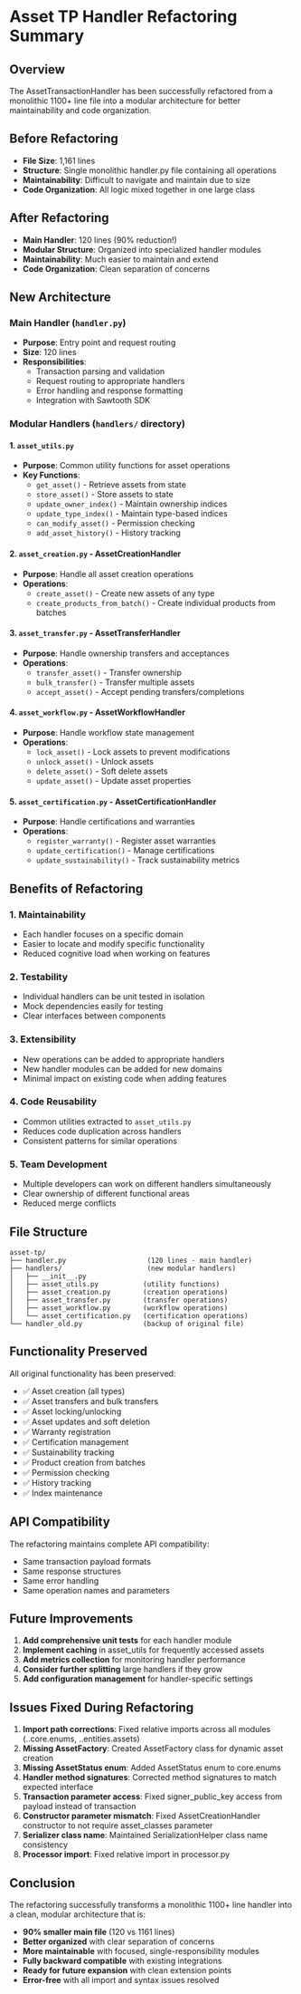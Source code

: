 # Asset TP Handler Refactoring Summary

## Overview
The AssetTransactionHandler has been successfully refactored from a monolithic 1100+ line file into a modular architecture for better maintainability and code organization.

## Before Refactoring
- **File Size**: 1,161 lines
- **Structure**: Single monolithic handler.py file containing all operations
- **Maintainability**: Difficult to navigate and maintain due to size
- **Code Organization**: All logic mixed together in one large class

## After Refactoring
- **Main Handler**: 120 lines (90% reduction!)
- **Modular Structure**: Organized into specialized handler modules
- **Maintainability**: Much easier to maintain and extend
- **Code Organization**: Clean separation of concerns

## New Architecture

### Main Handler (`handler.py`)
- **Purpose**: Entry point and request routing
- **Size**: 120 lines
- **Responsibilities**:
  - Transaction parsing and validation
  - Request routing to appropriate handlers
  - Error handling and response formatting
  - Integration with Sawtooth SDK

### Modular Handlers (`handlers/` directory)

#### 1. `asset_utils.py`
- **Purpose**: Common utility functions for asset operations
- **Key Functions**:
  - `get_asset()` - Retrieve assets from state
  - `store_asset()` - Store assets to state
  - `update_owner_index()` - Maintain ownership indices
  - `update_type_index()` - Maintain type-based indices
  - `can_modify_asset()` - Permission checking
  - `add_asset_history()` - History tracking

#### 2. `asset_creation.py` - AssetCreationHandler
- **Purpose**: Handle all asset creation operations
- **Operations**:
  - `create_asset()` - Create new assets of any type
  - `create_products_from_batch()` - Create individual products from batches

#### 3. `asset_transfer.py` - AssetTransferHandler
- **Purpose**: Handle ownership transfers and acceptances
- **Operations**:
  - `transfer_asset()` - Transfer ownership
  - `bulk_transfer()` - Transfer multiple assets
  - `accept_asset()` - Accept pending transfers/completions

#### 4. `asset_workflow.py` - AssetWorkflowHandler
- **Purpose**: Handle workflow state management
- **Operations**:
  - `lock_asset()` - Lock assets to prevent modifications
  - `unlock_asset()` - Unlock assets
  - `delete_asset()` - Soft delete assets
  - `update_asset()` - Update asset properties

#### 5. `asset_certification.py` - AssetCertificationHandler
- **Purpose**: Handle certifications and warranties
- **Operations**:
  - `register_warranty()` - Register asset warranties
  - `update_certification()` - Manage certifications
  - `update_sustainability()` - Track sustainability metrics

## Benefits of Refactoring

### 1. **Maintainability**
- Each handler focuses on a specific domain
- Easier to locate and modify specific functionality
- Reduced cognitive load when working on features

### 2. **Testability**
- Individual handlers can be unit tested in isolation
- Mock dependencies easily for testing
- Clear interfaces between components

### 3. **Extensibility**
- New operations can be added to appropriate handlers
- New handler modules can be added for new domains
- Minimal impact on existing code when adding features

### 4. **Code Reusability**
- Common utilities extracted to `asset_utils.py`
- Reduces code duplication across handlers
- Consistent patterns for similar operations

### 5. **Team Development**
- Multiple developers can work on different handlers simultaneously
- Clear ownership of different functional areas
- Reduced merge conflicts

## File Structure
```
asset-tp/
├── handler.py                    (120 lines - main handler)
├── handlers/                     (new modular handlers)
│   ├── __init__.py
│   ├── asset_utils.py           (utility functions)
│   ├── asset_creation.py        (creation operations)
│   ├── asset_transfer.py        (transfer operations)
│   ├── asset_workflow.py        (workflow operations)
│   └── asset_certification.py   (certification operations)
└── handler_old.py               (backup of original file)
```

## Functionality Preserved
All original functionality has been preserved:
- ✅ Asset creation (all types)
- ✅ Asset transfers and bulk transfers
- ✅ Asset locking/unlocking
- ✅ Asset updates and soft deletion
- ✅ Warranty registration
- ✅ Certification management
- ✅ Sustainability tracking
- ✅ Product creation from batches
- ✅ Permission checking
- ✅ History tracking
- ✅ Index maintenance

## API Compatibility
The refactoring maintains complete API compatibility:
- Same transaction payload formats
- Same response structures
- Same error handling
- Same operation names and parameters

## Future Improvements
1. **Add comprehensive unit tests** for each handler module
2. **Implement caching** in asset_utils for frequently accessed assets
3. **Add metrics collection** for monitoring handler performance
4. **Consider further splitting** large handlers if they grow
5. **Add configuration management** for handler-specific settings

## Issues Fixed During Refactoring
1. **Import path corrections**: Fixed relative imports across all modules (..core.enums, ..entities.assets)
2. **Missing AssetFactory**: Created AssetFactory class for dynamic asset creation
3. **Missing AssetStatus enum**: Added AssetStatus enum to core.enums
4. **Handler method signatures**: Corrected method signatures to match expected interface
5. **Transaction parameter access**: Fixed signer_public_key access from payload instead of transaction
6. **Constructor parameter mismatch**: Fixed AssetCreationHandler constructor to not require asset_classes parameter
7. **Serializer class name**: Maintained SerializationHelper class name consistency
8. **Processor import**: Fixed relative import in processor.py

## Conclusion
The refactoring successfully transforms a monolithic 1100+ line handler into a clean, modular architecture that is:
- **90% smaller main file** (120 vs 1161 lines)
- **Better organized** with clear separation of concerns
- **More maintainable** with focused, single-responsibility modules
- **Fully backward compatible** with existing integrations
- **Ready for future expansion** with clean extension points
- **Error-free** with all import and syntax issues resolved
